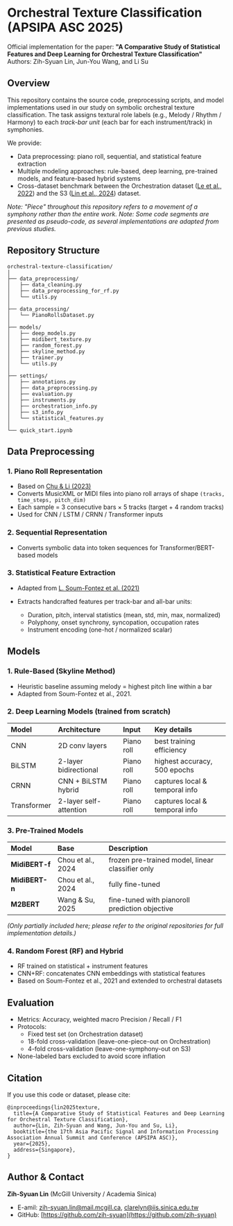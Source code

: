 # Orchestral Texture Classification (APSIPA ASC 2025)
Official implementation for the paper: 
**"A Comparative Study of Statistical Features and Deep Learning for Orchestral Texture Classification"**
Authors: Zih-Syuan Lin, Jun-You Wang, and Li Su

## Overview
This repository contains the source code, preprocessing scripts, and model implementations used in our study on symbolic orchestral texture classification.
The task assigns textural role labels (e.g., Melody / Rhythm / Harmony) to each *track-bar unit* (each bar for each instrument/track) in symphonies.

We provide:
* Data preprocessing: piano roll, sequential, and statistical feature extraction
* Multiple modeling approaches: rule-based, deep learning, pre-trained models, and feature-based hybrid systems
* Cross-dataset benchmark between the Orchestration dataset ([Le et al., 2022](https://gitlab.com/algomus.fr/orchestration)) and the S3 ([Lin et al., 2024](https://github.com/iis-mctl/mctl-symphony-dataset)) dataset.

*Note: "Piece" throughout this repository refers to a movement of a symphony rather than the entire work.*
*Note: Some code segments are presented as pseudo-code, as several implementations are adapted from previous studies.*

## Repository Structure
```
orchestral-texture-classification/
│
├── data_preprocessing/
│   ├── data_cleaning.py
│   ├── data_preprocessing_for_rf.py
│   └── utils.py
│
├── data_processing/
│   └── PianoRollsDataset.py
│
├── models/
│   ├── deep_models.py
│   ├── midibert_texture.py
│   ├── random_forest.py
│   ├── skyline_method.py
│   ├── trainer.py
│   └── utils.py
│
├── settings/
│   ├── annotations.py
│   ├── data_preprocessing.py
│   ├── evaluation.py
│   ├── instruments.py
│   ├── orchestration_info.py
│   ├── s3_info.py
│   └── statistical_features.py
│
└── quick_start.ipynb
```

## Data Preprocessing
### 1. Piano Roll Representation
* Based on [Chu & Li (2023)](https://github.com/YaHsuanChu/orchestraTextureClassification)
* Converts MusicXML or MIDI files into piano roll arrays of shape `(tracks, time_steps, pitch_dim)`
* Each sample = 3 consecutive bars × 5 tracks (target + 4 random tracks)
* Used for CNN / LSTM / CRNN / Transformer inputs

### 2. Sequential Representation
* Converts symbolic data into token sequences for Transformer/BERT-based models

### 3. Statistical Feature Extraction
* Adapted from [L. Soum-Fontez et al. (2021)](https://hal.science/hal-03322543)

* Extracts handcrafted features per track-bar and all-bar units:
  * Duration, pitch, interval statistics (mean, std, min, max, normalized)
  * Polyphony, onset synchrony, syncopation, occupation rates
  * Instrument encoding (one-hot / normalized scalar)


## Models

### 1. Rule-Based (Skyline Method)
* Heuristic baseline assuming melody = highest pitch line within a bar
* Adapted from Soum-Fontez et al., 2021.

### 2. Deep Learning Models (trained from scratch)

| Model       | Architecture           | Input      | Key details                         |
| :---------- | :--------------------- | :--------- | :---------------------------------- |
| CNN         | 2D conv layers     | Piano roll | best training efficiency            |
| BiLSTM      | 2-layer bidirectional  | Piano roll | highest accuracy, 500 epochs        |
| CRNN        | CNN + BiLSTM hybrid    | Piano roll | captures local & temporal info      |
| Transformer | 2-layer self-attention | Piano roll | captures local & temporal info  |

### 3. Pre-Trained Models

| Model          | Base                | Description                                      |
| :------------- | :------------------ | :----------------------------------------------- |
| **MidiBERT-f** | Chou et al., 2024 | frozen pre-trained model, linear classifier only |
| **MidiBERT-n** | Chou et al., 2024 | fully fine-tuned                                 |
| **M2BERT**     | Wang & Su, 2025   | fine-tuned with pianoroll prediction objective   |

*(Only partially included here; please refer to the original repositories for full implementation details.)*

### 4. Random Forest (RF) and Hybrid

* RF trained on statistical + instrument features
* CNN+RF: concatenates CNN embeddings with statistical features
* Based on Soum-Fontez et al., 2021 and extended to orchestral datasets


## Evaluation
* Metrics: Accuracy, weighted macro Precision / Recall / F1
* Protocols:
  * Fixed test set (on Orchestration dataset)
  * 18-fold cross-validation (leave-one-piece-out on Orchestration)
  * 4-fold cross-validation (leave-one-symphony-out on S3)
* None-labeled bars excluded to avoid score inflation


## Citation
If you use this code or dataset, please cite:

```
@inproceedings{lin2025texture,
  title={A Comparative Study of Statistical Features and Deep Learning for Orchestral Texture Classification},
  author={Lin, Zih-Syuan and Wang, Jun-You and Su, Li},
  booktitle={the 17th Asia Pacific Signal and Information Processing Association Annual Summit and Conference (APSIPA ASC)},
  year={2025},
  address={Singapore},
}
```

## Author & Contact
**Zih-Syuan Lin** (McGill University / Academia Sinica)
- E-amil: [zih-syuan.lin@mail.mcgill.ca](mailto:zih-syuan.lin@mail.mcgill.ca), [clarelyn@iis.sinica.edu.tw](mailto:clarelyn@iis.sinica.edu.tw)
- GitHub: [https://github.com/zih-syuan](https://github.com/zih-syuan)
